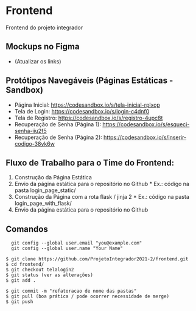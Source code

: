 # Frontend
Frontend do projeto integrador

## Mockups no Figma
* (Atualizar os links)

## Protótipos Navegáveis (Páginas Estáticas - Sandbox)
* Página Inicial: https://codesandbox.io/s/tela-inicial-rplxop
* Tela de Login: https://codesandbox.io/s/login-c4dnf0
* Tela de Registro: https://codesandbox.io/s/registro-4upc8t
* Recuperação de Senha (Página 1): https://codesandbox.io/s/esqueci-senha-iiu2f5
* Recuperação de Senha (Página 2): https://codesandbox.io/s/inserir-codigo-38yk6w

## Fluxo de Trabalho para o Time do Frontend:
1. Construção da Página Estática
2. Envio da página estática para o repositório no Github
        * Ex.: código na pasta login_page_static/
4. Construção da Página com a rota flask / jinja 2
        * Ex.: código na pasta login_page_with_flask/
6. Envio da página estática para o repositório no Github 

## Comandos
```
  git config --global user.email "you@example.com"
  git config --global user.name "Your Name"
```

```
$ git clone https://github.com/ProjetoIntegrador2021-2/frontend.git
$ cd frontend/
$ git checkout telalogin2
$ git status (ver as alterações)
$ git add .

$ git commit -m "refatoracao de nome das pastas"
$ git pull (boa prática / pode ocorrer necessidade de merge)
$ git push




```
